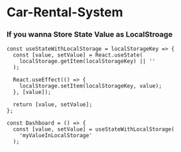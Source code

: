 # Car-Rental-System
### If you wanna Store State Value as LocalStroage
```
const useStateWithLocalStorage = localStorageKey => {
  const [value, setValue] = React.useState(
    localStorage.getItem(localStorageKey) || ''
  );
 
  React.useEffect(() => {
    localStorage.setItem(localStorageKey, value);
  }, [value]);
 
  return [value, setValue];
};

const Dashboard = () => {
  const [value, setValue] = useStateWithLocalStorage(
    'myValueInLocalStorage'
  );
```
